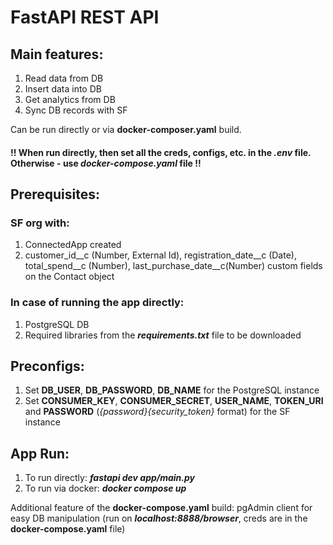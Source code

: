 # **FastAPI REST API**

## Main features:
1. Read data from DB
2. Insert data into DB
3. Get analytics from DB
4. Sync DB records with SF

Can be run directly or via **docker-composer.yaml** build. 

#### !! When run directly, then set all the creds, configs, etc. in the **_.env_** file. Otherwise - use **_docker-compose.yaml_** file !!

## Prerequisites:

### SF org with:
1. ConnectedApp created
2. customer_id__c (Number, External Id), registration_date__c (Date), total_spend__c (Number), last_purchase_date__c(Number) custom fields on the Contact object

### In case of running the app directly:
1. PostgreSQL DB
2. Required libraries from the **_requirements.txt_** file to be downloaded

## Preconfigs:
1. Set **DB_USER**, **DB_PASSWORD**, **DB_NAME** for the PostgreSQL instance
2. Set **CONSUMER_KEY**, **CONSUMER_SECRET**, **USER_NAME**, **TOKEN_URI** and **PASSWORD** (_{password}{security_token}_ format) for the SF instance

## App Run:
1. To run directly: _**fastapi dev app/main.py**_
2. To run via docker: _**docker compose up**_

Additional feature of the **docker-compose.yaml** build:
pgAdmin client for easy DB manipulation (run on **_localhost:8888/browser_**, creds are in the **docker-compose.yaml** file)


